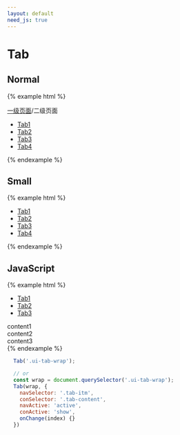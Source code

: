 ```yaml
---
layout: default
need_js: true
---
```


# Tab

## Normal

{% example html %}
<div class="ui-mod">
  <div class="ui-path mb-12">
    <a class="link" href="#">一级页面</a><span class="line">/</span><span>二级页面</span>
  </div>
  <div class="ui-tab">
    <ul class="tab-list">
      <li class="tab-itm"><a href="#">Tab1</a></li>
      <li class="tab-itm active"><a href="#">Tab2</a></li>
      <li class="tab-itm"><a href="#">Tab3</a></li>
      <li class="tab-itm"><a href="#">Tab4</a></li>
    </ul>
  </div>
</div>
{% endexample %}

## Small

{% example html %}
<div class="ui-tab small">
  <ul class="tab-list">
    <li class="tab-itm"><a href="#" class="itm">Tab1</a></li>
    <li class="tab-itm active"><a href="#" class="itm">Tab2</a></li>
    <li class="tab-itm"><a href="#" class="itm">Tab3</a></li>
    <li class="tab-itm"><a href="#" class="itm">Tab4</a></li>
  </ul>
</div>
{% endexample %}

## JavaScript

{% example html %}
<div class="ui-tab-wrap">
  <div class="ui-tab small">
    <ul class="tab-list">
      <li class="tab-itm active"><a href="javascript:;" class="itm">Tab1</a></li>
      <li class="tab-itm"><a href="javascript:;" class="itm">Tab2</a></li>
      <li class="tab-itm"><a href="javascript:;" class="itm">Tab3</a></li>
    </ul>
  </div>
  <div class="ui-tab-content">
    <div class="tab-content show">content1</div>
    <div class="tab-content">content2</div>
    <div class="tab-content">content3</div>
  </div>
</div>
{% endexample %}

```javascript
  Tab('.ui-tab-wrap');

  // or
  const wrap = document.querySelector('.ui-tab-wrap');
  Tab(wrap, {
    navSelector: '.tab-itm',
    conSelector: '.tab-content',
    navActive: 'active',
    conActive: 'show',
    onChange(index) {}
  })
```